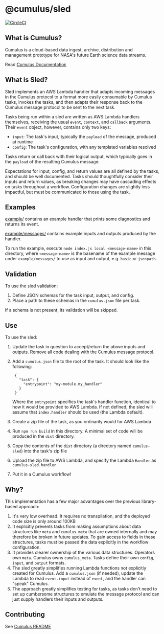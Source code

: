 # @cumulus/sled

[![CircleCI](https://circleci.com/gh/cumulus-nasa/cumulus.svg?style=svg)](https://circleci.com/gh/cumulus-nasa/cumulus)

## What is Cumulus?

Cumulus is a cloud-based data ingest, archive, distribution and management prototype for NASA's future Earth science data streams.

Read [Cumulus Documentation](https://cumulus-nasa.github.io/)

## What is Sled?

Sled implements an AWS Lambda handler that adapts incoming messages in the Cumulus protocol
to a format more easily consumable by Cumulus tasks, invokes the tasks, and then adapts
their response back to the Cumulus message protocol to be sent to the next task.

Tasks being run within a sled are written as AWS Lambda handlers themselves, receiving
the usual `event`, `context`, and `callback` arguments.  Their `event` object, however,
contains only two keys:

  * `input`: The task's input, typically the `payload` of the message, produced at runtime
  * `config`: The task's configuration, with any templated variables resolved

Tasks return or call back with their logical output, which typically goes in the `payload`
of the resulting Cumulus message.

Expectations for input, config, and return values are all defined by the tasks, and should
be well documented. Tasks should thoughtfully consider their inputs and return values, as
breaking changes may have cascading effects on tasks throughout a workflow. Configuration
changes are slightly less impactful, but must be communicated to those using the task.

## Examples

[example/](example/) contains an example handler that prints some diagnostics and returns its event.

[example/messages/](example/messages/) contains example inputs and outputs produced by the handler.

To run the example, execute `node index.js local <message-name>` in this directory, where
`<message-name>` is the basename of the example message under `example/messages/` to use as input
and output, e.g. `basic` or `jsonpath`.

## Validation

To use the sled validation:

1. Define JSON schemas for the task input, output, and config.
2. Place a path to these schemas in the `cumulus.json` file per task.

If a schema is not present, its validation will be skipped.

## Use

To use the sled:

1. Update the task in question to accept/return the above inputs and outputs. Remove all code
   dealing with the Cumulus message protocol.
2. Add a `cumulus.json` file to the root of the task. It should look like the following:

        {
          "task": {
            "entrypoint": "my-module.my_handler"
          }
        }
   Where the `entrypoint` specifies the task's handler function, identical to how it would be provided
   to AWS Lambda. If not defined, the sled will assume that `index.handler` should be used (the Lambda default).
3. Create a zip file of the task, as you ordinarily would for AWS Lambda
4. Run `npm run build` in this directory.  A minimal set of code will be produced in the `dist` directory.
5. Copy the contents of the `dist` directory (a directory named `cumulus-sled`) into the task's zip file
6. Upload the zip file to AWS Lambda, and specify the Lambda `Handler` as `cumulus-sled.handler`
7. Put it in a Cumulus workflow!

## Why?

This implementation has a few major advantages over the previous library-based approach:

1. It's very low overhead. It requires no transpilation, and the deployed code size is only around 100KB
2. It explicitly prevents tasks from making assumptions about data structures like `meta` and `cumulus_meta`
   that are owned internally and may therefore be broken in future updates. To gain access to fields in these
   structures, tasks must be passed the data explicitly in the workflow configuration.
3. It provides clearer ownership of the various data structures.  Operators own `meta`. Cumulus owns `cumulus_meta`.
   Tasks define their own `config`, `input`, and `output` formats.
4. The sled greatly simplifies running Lambda functions not explicitly created for Cumulus.  Add a `cumulus.json`
   (if needed), update the Lambda to read `event.input` instead of `event`, and the handler can "speak" Cumulus.
5. The approach greatly simplifies testing for tasks, as tasks don't need to set up cumbersome structures to
   emulate the message protocol and can just supply handlers their inputs and outputs.

## Contributing

See [Cumulus README](https://github.com/cumulus-nasa/cumulus/blob/master/README.md#installing-and-deploying)
